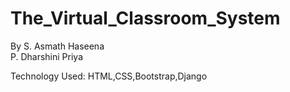 # The_Virtual_Classroom_System
By
S. Asmath Haseena  
P. Dharshini Priya

Technology Used: 
HTML,CSS,Bootstrap,Django
